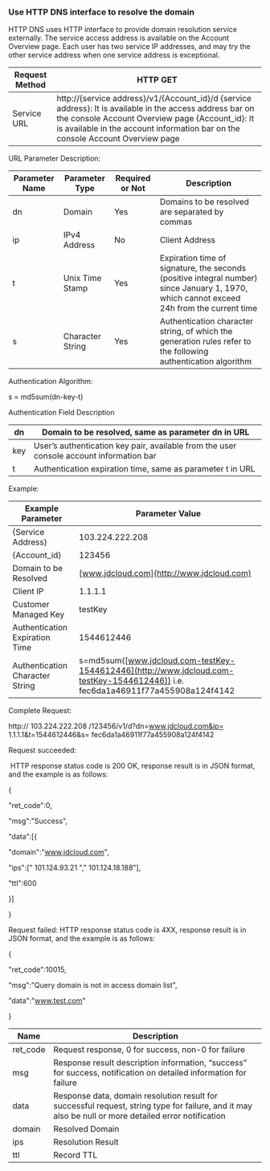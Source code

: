 ### Use HTTP DNS interface to resolve the domain

HTTP DNS uses HTTP interface to provide domain resolution service externally. The service access address is available on the Account Overview page. Each user has two service IP addresses, and may try the other service address when one service address is exceptional.

| Request Method | HTTP GET                                                     |
| -------- | ------------------------------------------------------------ |
| Service URL  | http://{service address}/v1/{Account_id}/d   {service address}: It is available in the access address bar on the console Account Overview page   {Account_id}: It is available in the account information bar on the console Account Overview page |

URL Parameter Description:

| Parameter Name | Parameter Type   | Required or Not | Description                                                         |
| -------- | ---------- | -------- | ------------------------------------------------------------ |
| dn       | Domain       | Yes       | Domains to be resolved are separated by commas                           |
| ip       | IPv4 Address   | No       | Client Address                                                   |
| t        | Unix Time Stamp | Yes       | Expiration time of signature, the seconds (positive integral number) since January 1, 1970, which cannot exceed 24h from the current time |
| s        | Character String     | Yes       | Authentication character string, of which the generation rules refer to the following authentication algorithm                         |

 

Authentication Algorithm:

s = md5sum(dn-key-t)

Authentication Field Description

| dn   | Domain to be resolved, same as parameter dn in URL    |
| ---- | ---------------------------------------- |
| key  | User’s authentication key pair, available from the user console account information bar |
| t    | Authentication expiration time, same as parameter t in URL         |

 

Example:

| Example Parameter     | Parameter Value                                                       |
| ------------ | ------------------------------------------------------------ |
| {Service Address}   | 103.224.222.208                                              |
| {Account_id} | 123456                                                       |
| Domain to be Resolved   | [www.jdcloud.com](http://www.jdcloud.com)                    |
| Client IP     | 1.1.1.1                                                      |
| Customer Managed Key     | testKey                                                      |
| Authentication Expiration Time | 1544612446                                                   |
| Authentication Character String   | s=md5sum([www.jdcloud.com-testKey-1544612446](http://www.jdcloud.com-testKey-1544612446))   i.e. fec6da1a46911f77a455908a124f4142 |

Complete Request:

http:// 103.224.222.208 /123456/v1/d?dn=www.jdcloud.com&ip= 1.1.1.1&t=1544612446&s= fec6da1a46911f77a455908a124f4142

 

Request succeeded:

​         HTTP response status code is 200 OK, response result is in JSON format, and the example is as follows:

{

"ret_code":0,

"msg":"Success",

"data":[{

"domain":"www.jdcloud.com",

"ips":[" 101.124.93.21 "," 101.124.18.188"],

"ttl":600

}]

}

Request failed: HTTP response status code is 4XX, response result is in JSON format, and the example is as follows:

{

"ret_code":10015,

"msg":"Query domain is not in access domain list",

"data":"www.test.com"

}

 

| Name     | Description                                                         |
| -------- | ------------------------------------------------------------ |
| ret_code | Request response, 0 for success, non-0 for failure                                   |
| msg      | Response result description information, “success” for success, notification on detailed information for failure           |
| data     | Response data, domain resolution result for successful request, string type for failure, and it may also be null or more detailed error notification |
| domain   | Resolved Domain                                                     |
| ips      | Resolution Result                                                     |
| ttl      | Record TTL                                                      |
